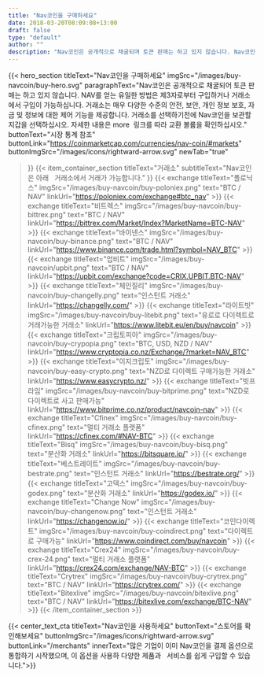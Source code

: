 ```yaml
---
title: "Nav코인을 구매하세요"
date: 2018-03-20T08:09:08+13:00
draft: false
type: "default"
author: ""
description: "Nav코인은 공개적으로 채굴되며 토큰 판매는 하고 있지 않습니다. Nav코인을 구입하는 유일한 방법은 제3자로부터 구입하거나 거래소에서 구입이 가능하십니다."
---
```

{{< hero_section
titleText="Nav코인을 구매하세요"
imgSrc="/images/buy-navcoin/buy-hero.svg"
paragraphText="Nav코인은 공개적으로 채굴되어 토큰 판매는 하고 있지 않습니다. NAV를 얻는 유일한 방법은 제3자로부터 구입하거나 거래소에서 구입이 가능하십니다. 거래소는 매우 다양한 수준의 안전, 보안, 개인 정보 보호, 자금 및 정보에 대한 제어 기능을 제공합니다. 거래소를 선택하기전에 Nav코인을 보관할 지갑을 선택하십시오. 자세한 내용은 more&nbsp; 링크를 따라 교환 볼륨을 확인하십시오."
buttonText="시장 통계 참조"
buttonLink="https://coinmarketcap.com/currencies/nav-coin/#markets"
buttonImgSrc="/images/icons/rightward-arrow.svg"
newTab="true"
>}}
{{< item_container_section
    titleText="거래소"
    subtitleText="Nav코인은 아래 &nbsp; 거래소에서 거래가 가능합니다."
>}}
    {{< exchange
        titleText="폴로닉스"
        imgSrc="/images/buy-navcoin/buy-poloniex.png"
        text="BTC / NAV"
        linkUrl="https://poloniex.com/exchange#btc_nav"
    >}}
    {{< exchange
        titleText="비트렉스"
        imgSrc="/images/buy-navcoin/buy-bittrex.png"
        text="BTC / NAV"
        linkUrl="https://bittrex.com/Market/Index?MarketName=BTC-NAV"
    >}}
    {{< exchange
        titleText="바이넨스"
        imgSrc="/images/buy-navcoin/buy-binance.png"
        text="BTC / NAV"
        linkUrl="https://www.binance.com/trade.html?symbol=NAV_BTC"
    >}}
    {{< exchange
         titleText="업비트"
         imgSrc="/images/buy-navcoin/upbit.png"
         text="BTC / NAV"
         linkUrl="https://upbit.com/exchange?code=CRIX.UPBIT.BTC-NAV"
     >}}
     {{< exchange
          titleText="체인질리"
          imgSrc="/images/buy-navcoin/buy-changelly.png"
          text="인스턴트 거래소"
          linkUrl="https://changelly.com/"
      >}}
      {{< exchange
           titleText="라이트빗"
           imgSrc="/images/buy-navcoin/buy-litebit.png"
           text="유로로 다이렉트로 거래가능한 거래소"
           linkUrl="https://www.litebit.eu/en/buy/navcoin"
       >}}
    {{< exchange
        titleText="크립토피아"
        imgSrc="/images/buy-navcoin/buy-crypopia.png"
        text="BTC, USD, NZD / NAV"
        linkUrl="https://www.cryptopia.co.nz/Exchange/?market=NAV_BTC"
    >}}
    {{< exchange
         titleText="이지크립토"
         imgSrc="/images/buy-navcoin/buy-easy-crypto.png"
         text="NZD로 다이렉트 구매가능한 거래소"
         linkUrl="https://www.easycrypto.nz/"
     >}}
    {{< exchange
         titleText="빗프라임"
         imgSrc="/images/buy-navcoin/buy-bitprime.png"
         text="NZD로 다이렉트로 사고 판매가능"
         linkUrl="https://www.bitprime.co.nz/product/navcoin-nav"
     >}}
    {{< exchange
        titleText="Cfinex"
        imgSrc="/images/buy-navcoin/buy-cfinex.png"
        text="멀티 거래소 플랫폼"
        linkUrl="https://cfinex.com/#NAV-BTC"
    >}}
   {{< exchange
        titleText="Bisq"
        imgSrc="/images/buy-navcoin/buy-bisq.png"
        text="분산화 거래소"
        linkUrl="https://bitsquare.io/"
    >}}
   {{< exchange
        titleText="베스트레이트"
        imgSrc="/images/buy-navcoin/buy-bestrate.png"
        text="인스턴트 거래소"
        linkUrl="https://bestrate.org/"
    >}}
   {{< exchange
        titleText="고덱스"
        imgSrc="/images/buy-navcoin/buy-godex.png"
        text="분산화 거래소"
        linkUrl="https://godex.io/"
    >}}
   {{< exchange
        titleText="Change Now"
        imgSrc="/images/buy-navcoin/buy-changenow.png"
        text="인스턴트 거래소"
        linkUrl="https://changenow.io/"
    >}}
   {{< exchange
        titleText="코인다이렉트"
        imgSrc="/images/buy-navcoin/buy-coindirect.png"
        text="다이렉트로 구매가능"
        linkUrl="https://www.coindirect.com/buy/navcoin"
    >}}
   {{< exchange
        titleText="Crex24"
        imgSrc="/images/buy-navcoin/buy-crex-24.png"
        text="멀티 거래소 플랫폼"
        linkUrl="https://crex24.com/exchange/NAV-BTC"
    >}}
   {{< exchange
        titleText="Crytrex"
        imgSrc="/images/buy-navcoin/buy-crytrex.png"
        text="BTC / NAV"
        linkUrl="https://crytrex.com/"
    >}}
    {{< exchange
         titleText="Bitexlive"
         imgSrc="/images/buy-navcoin/bitexlive.png"
         text="BTC / NAV"
         linkUrl="https://bitexlive.com/exchange/BTC-NAV"
     >}}
{{< /item_container_section >}}

{{< center_text_cta
    titleText="Nav코인을 사용하세요"
    buttonText="스토어를 확인해보세요"
    buttonImgSrc="/images/icons/rightward-arrow.svg"
    buttonLink="/merchants"
    innerText="많은 기업이 이미 Nav코인을 결제 옵션으로 통합하기 시작했으며, 이 옵션을 사용하 다양한 제품과 &nbsp; 서비스를 쉽게 구입할 수 있습니다.">}}
